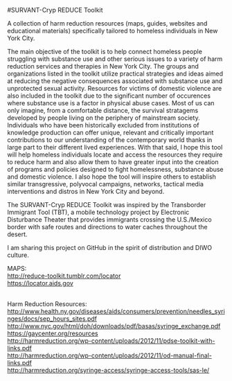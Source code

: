 #SURVANT-Cryp REDUCE Toolkit

A collection of harm reduction resources (maps, guides, websites and educational materials) specifically tailored to homeless individuals in New York City.<br>

The main objective of the toolkit is to help connect homeless people struggling with substance use and other serious issues to a variety of harm reduction services and therapies in New York City. The groups and organizations listed in the toolkit utilize practical strategies and ideas aimed at reducing the negative consequences associated with substance use and unprotected sexual activity. Resources for victims of domestic violence are also included in the toolkit due to the significant number of occurences where substance use is a factor in physical abuse cases. Most of us can only imagine, from a comfortable distance, the survival stratagems developed by people living on the periphery of mainstream society. Individuals who have been historically excluded from institutions of knowledge production can offer unique, relevant and critically important contributions to our understanding of the contemporary world thanks in large part to their different lived experiences. With that said, I hope this tool will help homeless individuals locate and access the resources they require to reduce harm and also allow them to have greater input into the creation of programs and policies designed to fight homelessness, substance abuse and domestic violence. I also hope the tool will inspire others to establish similar transgressive, polyvocal campaigns, networks, tactical media interventions and distros in New York City and beyond.<br>

The SURVANT-Cryp REDUCE Toolkit was inspired by the Transborder Immigrant Tool (TBT), a mobile technology project by Electronic Disturbance Theater that provides immigrants crossing the U.S./Mexico border with safe routes and directions to water caches throughout the desert.<br>

I am sharing this project on GitHub in the spirit of distribution and DIWO culture.<br>

MAPS:<br>
http://reduce-toolkit.tumblr.com/locator<br>
https://locator.aids.gov<br><br>

Harm Reduction Resources:<br>
http://www.health.ny.gov/diseases/aids/consumers/prevention/needles_syringes/docs/sep_hours_sites.pdf<br>
http://www.nyc.gov/html/doh/downloads/pdf/basas/syringe_exchange.pdf<br>
https://gaycenter.org/resources<br>
http://harmreduction.org/wp-content/uploads/2012/11/pdse-toolkit-with-links.pdf<br>
http://harmreduction.org/wp-content/uploads/2012/11/od-manual-final-links.pdf<br>
http://harmreduction.org/syringe-access/syringe-access-tools/sas-le/<br>










